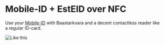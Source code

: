 # Mobile-ID + EstEID over NFC

Use your [Mobile-ID](http://mobiil.id.ee/) with Baastarkvara and a decent contactless reader like a regular ID-card.

![Like this](http://martinpaljak.net/kitkat_with_digidoc.png)
